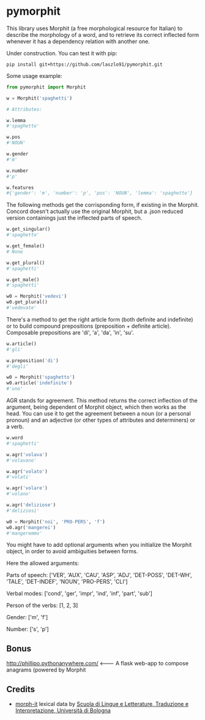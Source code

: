 # pymorphit #

This library uses Morphit (a free morphological resource for Italian) to describe the morphology of a word, and to retrieve its correct inflected form whenever it has a dependency relation with another one.

Under construction. You can test it with pip:

```
pip install git+https://github.com/laszlo91/pymorphit.git

```

Some usage example:


```python
from pymorphit import Morphit

w = Morphit('spaghetti')

# Attributes:

w.lemma
#'spaghetto'

w.pos
#'NOUN'

w.gender
#'m'

w.number
#'p'

w.features
#{'gender': 'm', 'number': 'p', 'pos': 'NOUN', 'lemma': 'spaghetto'}
```

The following methods get the corrisponding form, if existing in the Morphit. Concord doesn't actually use the original Morphit, but a .json reduced version containings just the inflected parts of speech. 


```python
w.get_singular()
#'spaghetto'

w.get_female()
# None

w.get_plural()
#'spaghetti'

w.get_male()
#'spaghetti'

w0 = Morphit('vedevi')
w0.get_plural()
#'vedevate'
```

There's a method to get the right article form (both definite and indefinite) or to build compound prepositions (preposition + definite article). Composable prepositions are 'di', 'a', 'da', 'in', 'su'.


```python
w.article()
#'gli'

w.preposition('di')
#'degli'

w0 = Morphit('spaghetto')
w0.article('indefinite')
#'uno'
```

AGR stands for agreement. This method returns the correct inflection of the argument, being dependent of Morphit object, which then works as the head. You can use it to get the agreement between a noun (or a personal pronoun) and an adjective (or other types of attributes and determiners) or a verb.


```python
w.word
#'spaghetti'

w.agr('volava')
#'volavano'

w.agr('volato')
#'volati'

w.agr('volare')
#'volano'

w.agr('deliziose')
#'deliziosi'

w0 = Morphit('noi', 'PRO-PERS', 'f')
w0.agr('mangerei')
#'mangeremmo'
```

You might have to add optional arguments when you initialize the Morphit object, in order to avoid ambiguities between forms.

Here the allowed arguments:

Parts of speech: ['VER', 'AUX', 'CAU', 'ASP', 'ADJ', 'DET-POSS', 'DET-WH', 'TALE', 'DET-INDEF', 'NOUN', 'PRO-PERS', 'CLI']

Verbal modes: ['cond', 'ger', 'impr', 'ind', 'inf', 'part', 'sub']

Person of the verbs: [1, 2, 3]

Gender: ['m', 'f']

Number: ['s', 'p']

## Bonus ##

http://phillipo.pythonanywhere.com/ <--- A flask web-app to compose anagrams (powered by Morphit

## Credits ##

* [morph-it](http://sslmitdev-online.sslmit.unibo.it/linguistics/morph-it.php) lexical data by [Scuola di Lingue e Letterature, Traduzione e Interpretazione, Università di Bologna]( http://www.scuolalingue.unibo.it/it)
